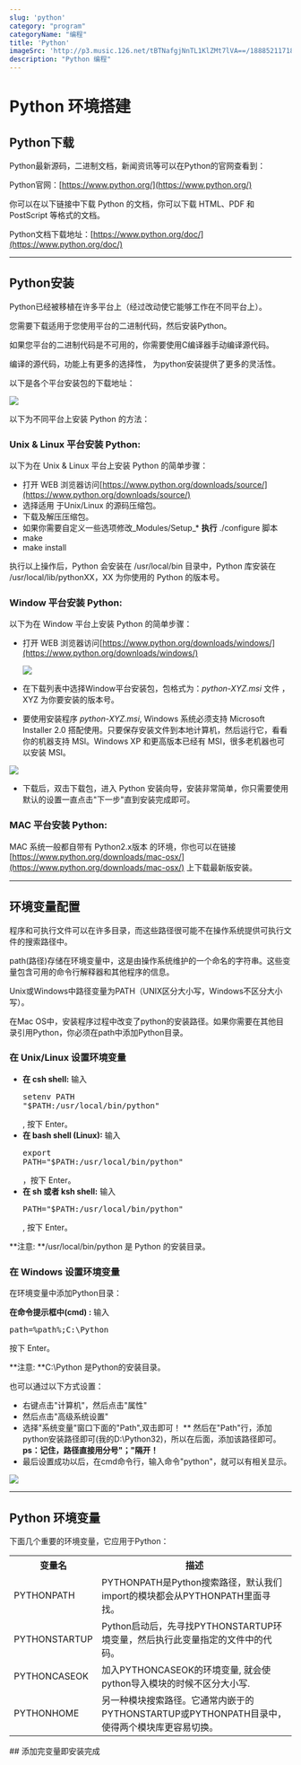 ```yaml
---
slug: 'python'
category: "program"
categoryName: "编程"
title: 'Python'
imageSrc: 'http://p3.music.126.net/tBTNafgjNnTL1KlZMt7lVA==/18885211718935735.jpg'
description: "Python 编程"
---
```


# Python <span class="color_h1">环境搭建</span>

## Python下载

Python最新源码，二进制文档，新闻资讯等可以在Python的官网查看到：

Python官网：[https://www.python.org/](https://www.python.org/)

你可以在以下链接中下载 Python 的文档，你可以下载 HTML、PDF 和 PostScript 等格式的文档。

Python文档下载地址：[https://www.python.org/doc/](https://www.python.org/doc/)

* * *

## Python安装

Python已经被移植在许多平台上（经过改动使它能够工作在不同平台上）。

您需要下载适用于您使用平台的二进制代码，然后安装Python。

如果您平台的二进制代码是不可用的，你需要使用C编译器手动编译源代码。

编译的源代码，功能上有更多的选择性， 为python安装提供了更多的灵活性。

以下是各个平台安装包的下载地址：

![](//www.runoob.com/wp-content/uploads/2013/11/DC24DD0C-08A2-4D61-8C6F-4CA1EEB23535.jpg)

以下为不同平台上安装 Python 的方法：

### Unix & Linux 平台安装 Python:

以下为在 Unix & Linux 平台上安装 Python 的简单步骤：

*   打开 WEB 浏览器访问[https://www.python.org/downloads/source/](https://www.python.org/downloads/source/)
*   选择适用 于Unix/Linux 的源码压缩包。
*   下载及解压压缩包。
*   如果你需要自定义一些选项修改_Modules/Setup_*   **执行** ./configure 脚本
*   make
*   make install

执行以上操作后，Python 会安装在 /usr/local/bin 目录中，Python 库安装在 /usr/local/lib/pythonXX，XX 为你使用的 Python 的版本号。

### Window 平台安装 Python:

以下为在 Window 平台上安装 Python 的简单步骤：

*   打开 WEB 浏览器访问[https://www.python.org/downloads/windows/](https://www.python.org/downloads/windows/)

    ![](//www.runoob.com/wp-content/uploads/2013/11/721E917D-CCA5-4F37-8FD6-486315EC8CF8.png)

*   在下载列表中选择Window平台安装包，包格式为：_python-XYZ.msi_ 文件 ， XYZ 为你要安装的版本号。
*   要使用安装程序 _python-XYZ.msi_, Windows 系统必须支持 Microsoft Installer 2.0 搭配使用。只要保存安装文件到本地计算机，然后运行它，看看你的机器支持 MSI。Windows XP 和更高版本已经有 MSI，很多老机器也可以安装 MSI。

![](//www.runoob.com/wp-content/uploads/2013/11/20180711-160607.png)

*   <p>下载后，双击下载包，进入 Python 安装向导，安装非常简单，你只需要使用默认的设置一直点击"下一步"直到安装完成即可。

### MAC 平台安装 Python:

MAC 系统一般都自带有 Python2.x版本 的环境，你也可以在链接 [https://www.python.org/downloads/mac-osx/](https://www.python.org/downloads/mac-osx/) 上下载最新版安装。

* * *

## 环境变量配置

程序和可执行文件可以在许多目录，而这些路径很可能不在操作系统提供可执行文件的搜索路径中。

path(路径)存储在环境变量中，这是由操作系统维护的一个命名的字符串。这些变量包含可用的命令行解释器和其他程序的信息。

Unix或Windows中路径变量为PATH（UNIX区分大小写，Windows不区分大小写）。

在Mac OS中，安装程序过程中改变了python的安装路径。如果你需要在其他目录引用Python，你必须在path中添加Python目录。

### 在 Unix/Linux 设置环境变量

*   **在 csh shell:** 输入<pre>setenv PATH "$PATH:/usr/local/bin/python"</pre> , 按下 <span class="marked">Enter</span>。
*   **在 bash shell (Linux):** 输入<pre>export PATH="$PATH:/usr/local/bin/python" </pre>，按下 <span class="marked">Enter</span>。
*   **在 sh 或者 ksh shell:** 输入<pre>PATH="$PATH:/usr/local/bin/python" </pre>, 按下 <span class="marked">Enter</span>。

**注意: **/usr/local/bin/python 是 Python 的安装目录。

### 在 Windows 设置环境变量

在环境变量中添加Python目录：

**在命令提示框中(cmd) :** 输入
<pre>path=%path%;C:\Python </pre> 

按下 <span class="marked">Enter</span>。

**注意: **C:\Python 是Python的安装目录。

也可以通过以下方式设置：

*   右键点击"计算机"，然后点击"属性"
*   然后点击"高级系统设置"
*   选择"系统变量"窗口下面的"Path",双击即可！
**   然后在"Path"行，添加python安装路径即可(我的D:\Python32)，所以在后面，添加该路径即可。
**ps：记住，路径直接用分号"；"隔开！**
*   最后设置成功以后，在cmd命令行，输入命令"python"，就可以有相关显示。

![](//www.runoob.com/wp-content/uploads/2013/11/201209201707594792.png)

* * *

## Python 环境变量

下面几个重要的环境变量，它应用于Python：

<table class="reference">
<tbody><tr><th >变量名</th><th>描述</th></tr>
<tr><td>PYTHONPATH</td><td> PYTHONPATH是Python搜索路径，默认我们import的模块都会从PYTHONPATH里面寻找。</td></tr>
<tr><td>PYTHONSTARTUP </td><td>Python启动后，先寻找PYTHONSTARTUP环境变量，然后执行此变量指定的文件中的代码。</td></tr>
<tr><td>PYTHONCASEOK  </td><td>加入PYTHONCASEOK的环境变量, 就会使python导入模块的时候不区分大小写.</td></tr>
<tr><td>PYTHONHOME   </td><td>另一种模块搜索路径。它通常内嵌于的PYTHONSTARTUP或PYTHONPATH目录中，使得两个模块库更容易切换。</td></tr>
</tbody></table>
## 添加完变量即安装完成
